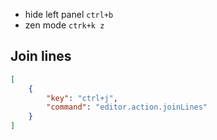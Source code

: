 - hide left panel `ctrl+b`
- zen mode `ctrk+k z`

## Join lines

```json
[
    {
        "key": "ctrl+j",
        "command": "editor.action.joinLines"
    }
]
```
